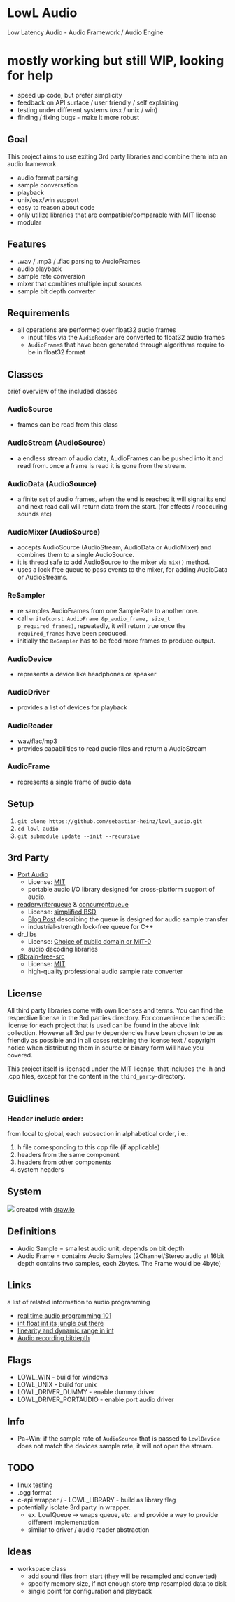 LowL Audio
===
Low Latency Audio - Audio Framework / Audio Engine

# mostly working but still WIP, looking for help
- speed up code, but prefer simplicity
- feedback on API surface / user friendly / self explaining
- testing under different systems (osx / unix / win)
- finding / fixing bugs - make it more robust

## Goal
This project aims to use exiting 3rd party libraries and combine them into an audio framework.

- audio format parsing
- sample conversation
- playback
- unix/osx/win support
- easy to reason about code
- only utilize libraries that are compatible/comparable with MIT license
- modular

## Features
- .wav / .mp3 / .flac parsing to AudioFrames
- audio playback
- sample rate conversion
- mixer that combines multiple input sources
- sample bit depth converter

## Requirements
- all operations are performed over float32 audio frames
  - input files via the `AudioReader` are converted to float32 audio frames
  - `AudioFrame`s that have been generated through algorithms require to be in float32 format

## Classes
brief overview of the included classes

### AudioSource
- frames can be read from this class

### AudioStream (AudioSource)
- a endless stream of audio data, AudioFrames can be pushed into it and read from. once a frame is read it is gone from the stream.

### AudioData (AudioSource)
- a finite set of audio frames, when the end is reached it will signal its end and next read call will return data from the start. (for effects / reoccuring sounds etc)

### AudioMixer (AudioSource)
- accepts AudioSource (AudioStream, AudioData or AudioMixer) and combines them to a single AudioSource.
- it is thread safe to add AudioSource to the mixer via `mix()` method.
- uses a lock free queue to pass events to the mixer, for adding AudioData or AudioStreams.

### ReSampler
- re samples AudioFrames from one SampleRate to another one.
- call `write(const AudioFrame &p_audio_frame, size_t p_required_frames)`, repeatedly, it will return true once the `required_frames` have been produced.
- initially the `ReSampler` has to be feed more frames to produce output.

### AudioDevice 
- represents a device like headphones or speaker

### AudioDriver 
- provides a list of devices for playback

### AudioReader
- wav/flac/mp3
- provides capabilities to read audio files and return a AudioStream

### AudioFrame 
- represents a single frame of audio data


## Setup
1) `git clone https://github.com/sebastian-heinz/lowl_audio.git`
2) `cd lowl_audio`
3) `git submodule update --init --recursive`

## 3rd Party
- [Port Audio](https://github.com/PortAudio/portaudio) 
  - License: [MIT](https://github.com/PortAudio/portaudio/blob/master/LICENSE.txt)
  - portable audio I/O library designed for cross-platform support of audio.
- [readerwriterqueue](https://github.com/cameron314/readerwriterqueue) & [concurrentqueue](https://github.com/cameron314/concurrentqueue)
  - License: [simplified BSD](https://github.com/cameron314/readerwriterqueue/blob/master/LICENSE.md)
  - [Blog Post](https://moodycamel.com/blog/2013/a-fast-lock-free-queue-for-c++.htm) describing the queue is designed for audio sample transfer
  - industrial-strength lock-free queue for C++
- [dr_libs](https://github.com/mackron/dr_libs)
  - License: [Choice of public domain or MIT-0](https://github.com/mackron/dr_libs/blob/46f149034a9f27e873d2c4c6e6a34ae4823a2d8d/dr_wav.h#L6363)
  - audio decoding libraries
- [r8brain-free-src](https://github.com/avaneev/r8brain-free-src)
  - License: [MIT](https://github.com/avaneev/r8brain-free-src/blob/master/LICENSE)
  - high-quality professional audio sample rate converter

## License
All third party libraries come with own licenses and terms.
You can find the respective license in the 3rd parties directory.
For convenience the specific license for each project that is used can be found in the above link collection.
However all 3rd party dependencies have been chosen to be as friendly as possible and in all cases retaining the
license text / copyright notice when distributing them in source or binary form will have you covered.

This project itself is licensed under the MIT license, that includes the .h and .cpp files, except for the content
in the `third_party`-directory.

## Guidlines

### Header include order:
from local to global, each subsection in alphabetical order, i.e.:
1) h file corresponding to this cpp file (if applicable)
2) headers from the same component
3) headers from other components
4) system headers

## System
![](./doc/system.jpg)
created with [draw.io](https://draw.io/)

## Definitions
- Audio Sample = smallest audio unit, depends on bit depth
- Audio Frame = contains Audio Samples (2Channel/Stereo audio at 16bit depth contains two samples, each 2bytes. The Frame would be 4byte)

## Links
a list of related information to audio programming

- [real time audio programming 101](http://www.rossbencina.com/code/real-time-audio-programming-101-time-waits-for-nothing)
- [int float int its jungle out there](http://blog.bjornroche.com/2009/12/int-float-int-its-jungle-out-there.html)
- [linearity and dynamic range in int](http://blog.bjornroche.com/2009/12/linearity-and-dynamic-range-in-int.html)
- [Audio recording bitdepth](https://lists.apple.com/archives/coreaudio-api/2009/Dec/msg00046.html)

## Flags
- LOWL_WIN - build for windows
- LOWL_UNIX - build for unix  
- LOWL_DRIVER_DUMMY - enable dummy driver
- LOWL_DRIVER_PORTAUDIO - enable port audio driver


## Info
- Pa+Win: if the sample rate of `AudioSource` that is passed to `LowlDevice` does not match the devices sample rate, it will not open the stream.


## TODO
- linux testing
- .ogg format
- c-api wrapper / - LOWL_LIBRARY - build as library flag
- potentially isolate 3rd party in wrapper.
  - ex. LowlQueue -> wraps queue, etc. and provide a way to provide different implementation
  - similar to driver / audio reader abstraction

## Ideas
- workspace class
  - add sound files from start (they will be resampled and converted)
  - specify memory size, if not enough store tmp resampled data to disk
  - single point for configuration and playback
